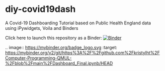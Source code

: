 # diy-covid19dash


A Covid-19 Dashboarding Tutorial based on Public Health England data using iPywidgets, Voila and Binders

Click here to launch this repository as a Binder: [![Binder](https://mybinder.org/badge_logo.svg)](https://mybinder.org/v2/git/https%3A%2F%2Fgithub.com%2Fkristylht%2FComputer-Programming-QMUL-%2Fblob%2Fmain%2FDashboard_Final.ipynb/HEAD)


.. image:: https://mybinder.org/badge_logo.svg
 :target: https://mybinder.org/v2/git/https%3A%2F%2Fgithub.com%2Fkristylht%2FComputer-Programming-QMUL-%2Fblob%2Fmain%2FDashboard_Final.ipynb/HEAD



